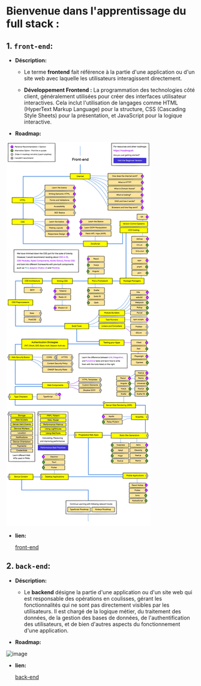 # **Bienvenue dans l'apprentissage du full stack :**

## 1. **`front-end`:**

- **Déscription:**

    - Le terme **frontend** fait référence à la partie d'une application ou d'un site web avec laquelle les utilisateurs interagissent directement.


    - **Développement Frontend :** La programmation des technologies côté client, généralement utilisées pour créer des interfaces utilisateur interactives. Cela inclut l'utilisation de langages comme HTML (HyperText Markup Language) pour la structure, CSS (Cascading Style Sheets) pour la présentation, et JavaScript pour la logique interactive.

- **Roadmap:**

    
![image](https://github.com/mohameml/images/blob/main/roadmap/frontend.jpg)


- **lien:**

    <a href="" target="_blank" rel="noreferrer">front-end</a>


## 2. **`back-end`:**

- **Déscription:**

    - Le **backend** désigne la partie d'une application ou d'un site web qui est responsable des opérations en coulisses, gérant les fonctionnalités qui ne sont pas directement visibles par les utilisateurs. Il est chargé de la logique métier, du traitement des données, de la gestion des bases de données, de l'authentification des utilisateurs, et de bien d'autres aspects du fonctionnement d'une application.

- **Roadmap:**

![image](https://github.com/mohameml/images/blob/main/roadmap/backend.jpg)


- **lien:**

    <a href="" target="_blank" rel="noreferrer">back-end</a>

